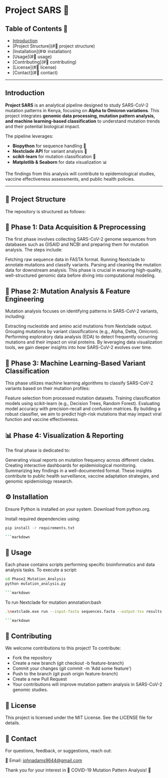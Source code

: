# Project SARS 🦠

## Table of Contents 🚀

- [Introduction](#introduction)
- [Project Structure](#📜 project structure)
- [Installation](#⚙️ installation)
- [Usage](#🚀 usage)
- [Contributing](#🤝 contributing)
- [License](#📜 license)
- [Contact](#📧 contact)

---

## Introduction

**Project SARS** is an analytical pipeline designed to study SARS-CoV-2 mutation patterns in Kenya, focusing on **Alpha to Omicron variations**. This project integrates **genomic data processing, mutation pattern analysis, and machine learning-based classification** to understand mutation trends and their potential biological impact.

The pipeline leverages:

- **Biopython** for sequence handling 🧬
- **Nextclade API** for variant analysis 🔬
- **scikit-learn** for mutation classification 🤖
- **Matplotlib & Seaborn** for data visualization 📊

The findings from this analysis will contribute to epidemiological studies, vaccine effectiveness assessments, and public health policies.

---

## 📜 Project Structure

The repository is structured as follows:

## 🥼 Phase 1: Data Acquisition & Preprocessing

The first phase involves collecting SARS-CoV-2 genome sequences from databases such as GISAID and NCBI and preparing them for mutation analysis. The steps include:

Fetching raw sequence data in FASTA format.
Running Nextclade to annotate mutations and classify variants.
Parsing and cleaning the mutation data for downstream analysis.
This phase is crucial in ensuring high-quality, well-structured genomic data before diving into computational modeling.

## 🧬 Phase 2: Mutation Analysis & Feature Engineering

Mutation analysis focuses on identifying patterns in SARS-CoV-2 variants, including:

Extracting nucleotide and amino acid mutations from Nextclade output.
Grouping mutations by variant classifications (e.g., Alpha, Delta, Omicron).
Performing exploratory data analysis (EDA) to detect frequently occurring mutations and their impact on viral proteins.
By leveraging data visualization tools, we gain deeper insights into how SARS-CoV-2 evolves over time.

## 🤖 Phase 3: Machine Learning-Based Variant Classification

This phase utilizes machine learning algorithms to classify SARS-CoV-2 variants based on their mutation profiles:

Feature selection from processed mutation datasets.
Training classification models using scikit-learn (e.g., Decision Trees, Random Forest).
Evaluating model accuracy with precision-recall and confusion matrices.
By building a robust classifier, we aim to predict high-risk mutations that may impact viral function and vaccine effectiveness.

## 📊 Phase 4: Visualization & Reporting

The final phase is dedicated to:

Generating visual reports on mutation frequency across different clades.
Creating interactive dashboards for epidemiological monitoring.
Summarizing key findings in a well-documented format.
These insights contribute to public health surveillance, vaccine adaptation strategies, and genomic epidemiology research.

## ⚙️ Installation

Ensure Python is installed on your system. Download from python.org.

Install required dependencies using:

```bash
pip install -r requirements.txt

```markdown

```

## 🚀 Usage

Each phase contains scripts performing specific bioinformatics and data analysis tasks. To execute a script:

```bash
cd Phase2_Mutation_Analysis  
python mutation_analysis.py  

```markdown

```

To run Nextclade for mutation annotation:bash

```bash
.\nextclade.exe run --input-fasta sequences.fasta --output-tsv results.tsv

```markdown

```

## 🤝 Contributing

We welcome contributions to this project! To contribute:

- Fork the repository
- Create a new branch (git checkout -b feature-branch)
- Commit your changes (git commit -m 'Add some feature')
- Push to the branch (git push origin feature-branch)
- Create a new Pull Request
- Your contributions will improve mutation pattern analysis in SARS-CoV-2 genomic studies.

## 📜 License

This project is licensed under the MIT License. See the LICENSE file for details.

## 📧 Contact

For questions, feedback, or suggestions, reach out:

📩 Email: [johnadams9644@gmail.com](mailto:johnadams9644@gmail.com)

Thank you for your interest in 🦠 COVID-19 Mutation Pattern Analysis! 🚀
